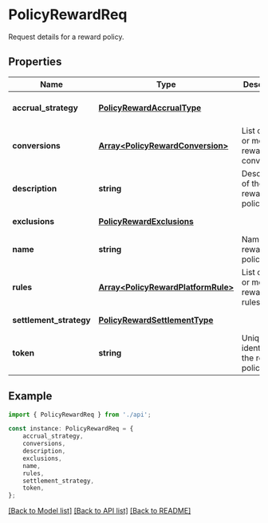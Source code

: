 # PolicyRewardReq

Request details for a reward policy.

## Properties

Name | Type | Description | Notes
------------ | ------------- | ------------- | -------------
**accrual_strategy** | [**PolicyRewardAccrualType**](PolicyRewardAccrualType.md) |  | [optional] [default to undefined]
**conversions** | [**Array&lt;PolicyRewardConversion&gt;**](PolicyRewardConversion.md) | List of one or more reward conversions. | [default to undefined]
**description** | **string** | Description of the reward policy. | [optional] [default to undefined]
**exclusions** | [**PolicyRewardExclusions**](PolicyRewardExclusions.md) |  | [default to undefined]
**name** | **string** | Name of the reward policy. | [default to undefined]
**rules** | [**Array&lt;PolicyRewardPlatformRule&gt;**](PolicyRewardPlatformRule.md) | List of one or more reward rules. | [default to undefined]
**settlement_strategy** | [**PolicyRewardSettlementType**](PolicyRewardSettlementType.md) |  | [default to undefined]
**token** | **string** | Unique identifier of the reward policy. | [optional] [default to undefined]

## Example

```typescript
import { PolicyRewardReq } from './api';

const instance: PolicyRewardReq = {
    accrual_strategy,
    conversions,
    description,
    exclusions,
    name,
    rules,
    settlement_strategy,
    token,
};
```

[[Back to Model list]](../README.md#documentation-for-models) [[Back to API list]](../README.md#documentation-for-api-endpoints) [[Back to README]](../README.md)
